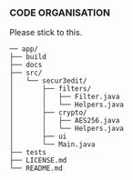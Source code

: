 ### CODE ORGANISATION

Please stick to this. 

    ── app/ 
    ├── build
    ├── docs
    ├── src/
    │   └── secur3edit/
    │       ├── filters/
    │       │   ├── Filter.java
    │       │   └── Helpers.java
    │       ├── crypto/
    │       │   ├── AES256.java
    │       │   └── Helpers.java
    │       ├── ui
    │       └── Main.java
    ├── tests
    ├── LICENSE.md
    └── README.md
